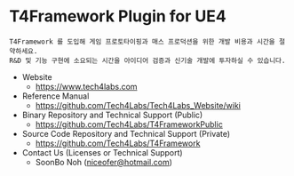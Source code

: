 # T4Framework Plugin for UE4

``` 
T4Framework 를 도입해 게임 프로토타이핑과 매스 프로덕션을 위한 개발 비용과 시간을 절약하세요.
R&D 및 기능 구현에 소요되는 시간을 아이디어 검증과 신기술 개발에 투자하실 수 있습니다.
```

- Website
  - <https://www.tech4labs.com>
- Reference Manual
  - https://github.com/Tech4Labs/Tech4Labs_Website/wiki
- Binary Repository and Technical Support (Public)
  - <https://github.com/Tech4Labs/T4FrameworkPublic>
- Source Code Repository and Technical Support (Private)
  - <https://github.com/Tech4Labs/T4Framework>
- Contact Us (Licenses or Technical Support)
  - SoonBo Noh (<niceofer@hotmail.com>)